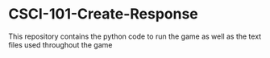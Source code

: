 # CSCI-101-Create-Response
This repository contains the python code to run the game as well as the text files used throughout the game
